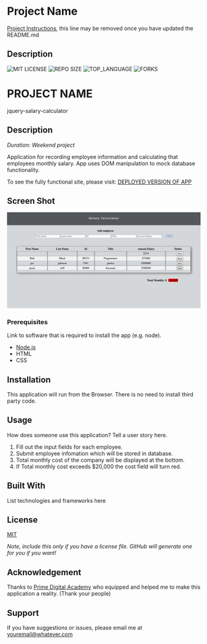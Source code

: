 # Project Name

[Project Instructions](./INSTRUCTIONS.md), this line may be removed once you have updated the README.md

## Description

![MIT LICENSE](https://img.shields.io/github/license/scottbromander/the_marketplace.svg?style=flat-square)
![REPO SIZE](https://img.shields.io/github/repo-size/scottbromander/the_marketplace.svg?style=flat-square)
![TOP_LANGUAGE](https://img.shields.io/github/languages/top/scottbromander/the_marketplace.svg?style=flat-square)
![FORKS](https://img.shields.io/github/forks/scottbromander/the_marketplace.svg?style=social)

# PROJECT NAME

jquery-salary-calculator

## Description

_Duration: Weekend project_

Application for recording employee information and calculating that employees monthly salary. App uses DOM manipulation to mock database functionality.

To see the fully functional site, please visit: [DEPLOYED VERSION OF APP](www.heroku.com)

## Screen Shot

![Visible Text](jqueryCalc.png)

### Prerequisites

Link to software that is required to install the app (e.g. node).

- [Node.js](https://nodejs.org/en/)
- HTML
- CSS

## Installation

This application will run from the Browser. There is no need to install third party code.

## Usage

How does someone use this application? Tell a user story here.

1. Fill out the input fields for each employee.
2. Submit employee infomation which will be stored in database.
3. Total monthly cost of the company will be displayed at the bottom.
4. If Total monthly cost exceeds \$20,000 the cost field will turn red.

## Built With

List technologies and frameworks here

## License

[MIT](https://choosealicense.com/licenses/mit/)

_Note, include this only if you have a license file. GitHub will generate one for you if you want!_

## Acknowledgement

Thanks to [Prime Digital Academy](www.primeacademy.io) who equipped and helped me to make this application a reality. (Thank your people)

## Support

If you have suggestions or issues, please email me at [youremail@whatever.com](www.google.com)
